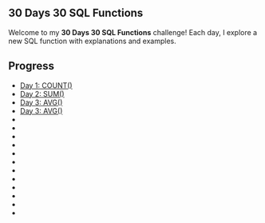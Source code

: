 ## 30 Days 30 SQL Functions

Welcome to my **30 Days 30 SQL Functions** challenge! Each day, I explore a new SQL function with explanations and examples.

## Progress
- [Day 1: COUNT()](Day%201%3A%20COUNT().md)
- [Day 2: SUM()](Day%202%3A%20SUM().md)
- [Day 3: AVG()](Day%201%3A%20COUNT().md)
- [Day 3: AVG()](Day%201%3A%20COUNT().md)
-
-
-
-
-
-
-
-
-
-
-
-
